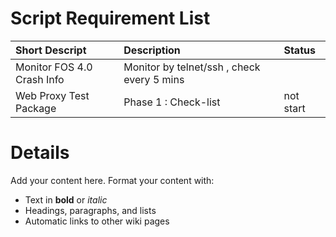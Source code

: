 # Script Requirement List #
| **Short Descript** | **Description** | **Status** |
|:-------------------|:----------------|:-----------|
| Monitor FOS 4.0 Crash Info | Monitor by telnet/ssh , check every 5 mins |            |
| Web Proxy Test Package | Phase 1 : Check-list | not start  |



# Details #

Add your content here.  Format your content with:
  * Text in **bold** or _italic_
  * Headings, paragraphs, and lists
  * Automatic links to other wiki pages